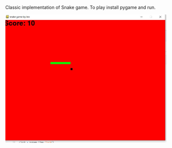 Classic implementation of Snake game. To play install pygame and run.

![Image of Sake](https://github.com/leoflewis/snake/blob/master/Snake_Capture.JPG)